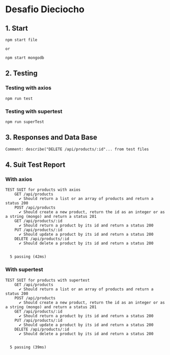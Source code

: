 # Desafio Dieciocho

## 1. Start

```
npm start file
```

`or`

```
npm start mongodb
```

## 2. Testing

### Testing with axios

```
npm run test
```

### Testing with supertest

```
npm run superTest
```

## 3. Responses and Data Base

`Comment: describe("DELETE /api/products/:id"... from test files`

## 4. Suit Test Report

### With axios

```
TEST SUIT for products with axios
    GET /api/products
      ✔ Should return a list or an array of products and return a status 200
    POST /api/products
      ✔ Should create a new product, return the id as an integer or as a string (mongo) and return a status 201
    GET /api/products/:id
      ✔ Should return a product by its id and return a status 200
    PUT /api/products/:id
      ✔ Should update a product by its id and return a status 200
    DELETE /api/products/:id
      ✔ Should delete a product by its id and return a status 200


  5 passing (42ms)
```

### With supertest

```
TEST SUIT for products with supertest
    GET /api/products
      ✔ Should return a list or an array of products and return a status 200
    POST /api/products
      ✔ Should create a new product, return the id as an integer or as a string (mongo) and return a status 201
    GET /api/products/:id
      ✔ Should return a product by its id and return a status 200
    PUT /api/products/:id
      ✔ Should update a product by its id and return a status 200
    DELETE /api/products/:id
      ✔ Should delete a product by its id and return a status 200


  5 passing (39ms)
```
